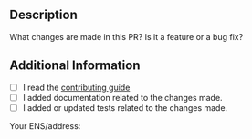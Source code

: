 ## Description

What changes are made in this PR? Is it a feature or a bug fix?

## Additional Information

- [ ] I read the [contributing guide](https://github.com/propology/hopfield/blob/main/.github/CONTRIBUTING.md)
- [ ] I added documentation related to the changes made.
- [ ] I added or updated tests related to the changes made.

Your ENS/address:
